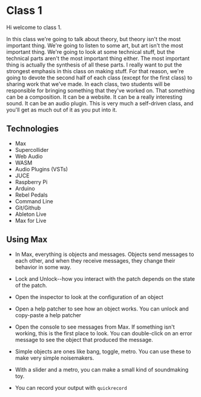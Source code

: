 # Class 1

Hi welcome to class 1. 

In this class we're going to talk about theory, but theory isn't the most important thing. We're going to listen to some art, but art isn't the most important thing. We're going to look at some technical stuff, but the technical parts aren't the most important thing either. The most important thing is actually the synthesis of all these parts. I really want to put the strongest emphasis in this class on making stuff. For that reason, we're going to devote the second half of each class (except for the first class) to sharing work that we've made. In each class, two students will be responsible for bringing something that they've worked on. That something can be a composition. It can be a website. It can be a really interesting sound. It can be an audio plugin. This is very much a self-driven class, and you'll get as much out of it as you put into it. 

## Technologies
- Max
- Supercollider
- Web Audio
- WASM
- Audio Plugins (VSTs)
- JUCE
- Raspberry Pi
- Arduino
- Rebel Pedals
- Command Line
- Git/Github
- Ableton Live
- Max for Live

## Using Max

- In Max, everything is objects and messages. Objects send messages to each other, and when they receive messages, they change their behavior in some way. 
- Lock and Unlock--how you interact with the patch depends on the state of the patch.
- Open the inspector to look at the configuration of an object
- Open a help patcher to see how an object works. You can unlock and copy-paste a help patcher
- Open the console to see messages from Max. If something isn't working, this is the first place to look. You can double-click on an error message to see the object that produced the message.

- Simple objects are ones like bang, toggle, metro. You can use these to make very simple noisemakers.
- With a slider and a metro, you can make a small kind of soundmaking toy.
- You can record your output with `quickrecord`

